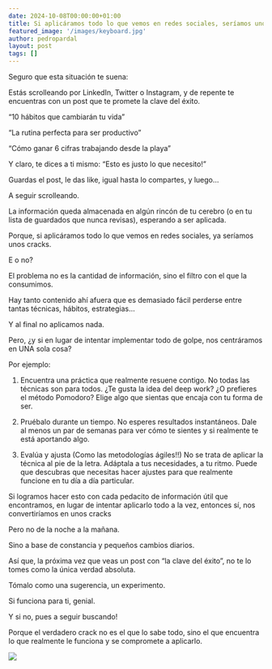 ```yaml
---
date: 2024-10-08T00:00:00+01:00
title: Si aplicáramos todo lo que vemos en redes sociales, seríamos unos cracks
featured_image: '/images/keyboard.jpg'
author: pedropardal
layout: post
tags: []
---
```


Seguro que esta situación te suena:

Estás scrolleando por LinkedIn, Twitter o Instagram, y de repente te encuentras con un post que te promete la clave del éxito.

“10 hábitos que cambiarán tu vida”

“La rutina perfecta para ser productivo”

“Cómo ganar 6 cifras trabajando desde la playa”

Y claro, te dices a ti mismo: “Esto es justo lo que necesito!”

Guardas el post, le das like, igual hasta lo compartes, y luego…

A seguir scrolleando.

La información queda almacenada en algún rincón de tu cerebro (o en tu lista de guardados que nunca revisas), esperando a ser aplicada.

Porque, si aplicáramos todo lo que vemos en redes sociales, ya seríamos unos cracks.

E o no?

El problema no es la cantidad de información, sino el filtro con el que la consumimos.

Hay tanto contenido ahí afuera que es demasiado fácil perderse entre tantas técnicas, hábitos, estrategias…

Y al final no aplicamos nada.

Pero, ¿y si en lugar de intentar implementar todo de golpe, nos centráramos en UNA sola cosa?

Por ejemplo:

1. Encuentra una práctica que realmente resuene contigo. No todas las técnicas son para todos.
¿Te gusta la idea del deep work? ¿O prefieres el método Pomodoro? Elige algo que sientas que encaja con tu forma de ser.

2. Pruébalo durante un tiempo. No esperes resultados instantáneos. Dale al menos un par de semanas para ver cómo te sientes y si realmente te está aportando algo.

3. Evalúa y ajusta (Como las metodologías ágiles!!) No se trata de aplicar la técnica al pie de la letra. Adáptala a tus necesidades, a tu ritmo. Puede que descubras que necesitas hacer ajustes para que realmente funcione en tu día a día particular.

Si logramos hacer esto con cada pedacito de información útil que encontramos, en lugar de intentar aplicarlo todo a la vez, entonces sí, nos convertiríamos en unos cracks

Pero no de la noche a la mañana.

Sino a base de constancia y pequeños cambios diarios.

Así que, la próxima vez que veas un post con “la clave del éxito”, no te lo tomes como la única verdad absoluta.

Tómalo como una sugerencia, un experimento.

Si funciona para ti, genial.

Y si no, pues a seguir buscando!

Porque el verdadero crack no es el que lo sabe todo, sino el que encuentra lo que realmente le funciona y se compromete a aplicarlo.

![](/images/blog/1727027301492.jpg)
